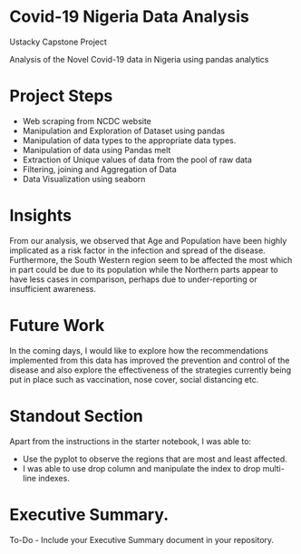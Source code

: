 # Covid-19 Nigeria Data Analysis
Ustacky Capstone Project

Analysis of the Novel Covid-19 data in Nigeria using pandas analytics

# Project Steps

- Web scraping from NCDC website 
- Manipulation and Exploration of Dataset using pandas
- Manipulation of data types to the appropriate data types.
- Manipulation of data using Pandas melt 
- Extraction of Unique values of data from the pool of raw data
- Filtering, joining and Aggregation of Data
- Data Visualization using seaborn

# Insights

From our analysis, 
we observed that Age and Population have been highly implicated as a risk factor in the infection and spread of the disease.
Furthermore, the South Western region seem to be affected the most which in part could be due to its population while the Northern parts appear to have less cases in comparison, perhaps due to under-reporting or insufficient awareness. 

# Future Work

In the coming days, I would like to explore how the recommendations implemented from this data has improved the prevention and control of the disease and also explore the effectiveness of the strategies currently being put in place such as vaccination, nose cover, social distancing etc. 

# Standout Section

Apart from the instructions in the starter notebook, I was able to:
- Use the pyplot to observe the regions that are most and least affected. 
- I was able to use drop column and manipulate the index to drop multi-line indexes. 

# Executive Summary.

To-Do - Include your Executive Summary document in your repository.
